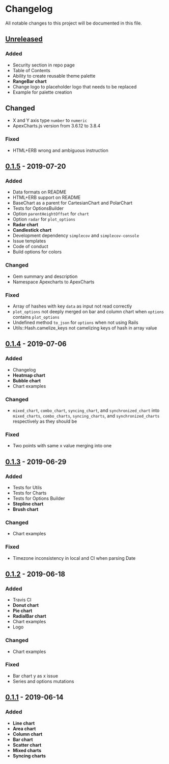 # Changelog
All notable changes to this project will be documented in this file.


## [Unreleased]
### Added
- Security section in repo page
- Table of Contents
- Ability to create reusable theme palette
- **RangeBar chart**
- Change logo to placeholder logo that needs to be replaced
- Example for palette creation

## Changed
- X and Y axis type `number` to `numeric`
- ApexCharts.js version from 3.6.12 to 3.8.4

### Fixed
- HTML+ERB wrong and ambiguous instruction


## [0.1.5] - 2019-07-20
### Added
- Data formats on README
- HTML+ERB support on README
- BaseChart as a parent for CartesianChart and PolarChart
- Tests for OptionsBuilder
- Option `parentHeightOffset` for `chart`
- Option `radar` for `plot_options`
- **Radar chart**
- **Candlestick chart**
- Development dependency `simplecov` and `simplecov-console`
- Issue templates
- Code of conduct
- Build options for colors

### Changed
- Gem summary and description
- Namespace Apexcharts to ApexCharts

### Fixed
- Array of hashes with key `data` as input not read correctly
- `plot_options` not deeply merged on bar and column chart when
  `options` contains `plot_options`
- Undefined method `to_json` for `options` when not using Rails
- Utils::Hash.camelize_keys not camelizing keys of hash in array
  value


## [0.1.4] - 2019-07-06
### Added
- Changelog
- **Heatmap chart**
- **Bubble chart**
- Chart examples

### Changed
- `mixed_chart`, `combo_chart`, `syncing_chart`, and 
  `synchronized_chart` into `mixed_charts`, `combo_charts`, 
  `syncing_charts`, and `synchronized_charts` respectively
  as they should be

### Fixed
- Two points with same x value merging into one


## [0.1.3] - 2019-06-29
### Added
- Tests for Utils
- Tests for Charts
- Tests for Options Builder
- **Stepline chart**
- **Brush chart**

### Changed
- Chart examples

### Fixed
- Timezone inconsistency in local and CI when parsing Date


## [0.1.2] - 2019-06-18
### Added
- Travis CI
- **Donut chart**
- **Pie chart**
- **RadialBar chart**
- Chart examples
- Logo

### Changed
- Chart examples

### Fixed
- Bar chart y as x issue
- Series and options mutations


## [0.1.1] - 2019-06-14
### Added
- **Line chart**
- **Area chart**
- **Column chart**
- **Bar chart**
- **Scatter chart**
- **Mixed charts**
- **Syncing charts**

[Unreleased]: https://github.com/styd/apexcharts.rb/compare/v0.1.5...HEAD
[0.1.5]: https://github.com/styd/apexcharts.rb/compare/v0.1.4...v0.1.5
[0.1.4]: https://github.com/styd/apexcharts.rb/compare/v0.1.3...v0.1.4
[0.1.3]: https://github.com/styd/apexcharts.rb/compare/v0.1.2...v0.1.3
[0.1.2]: https://github.com/styd/apexcharts.rb/compare/v0.1.1...v0.1.2
[0.1.1]: https://github.com/styd/apexcharts.rb/releases/tag/v0.1.1
